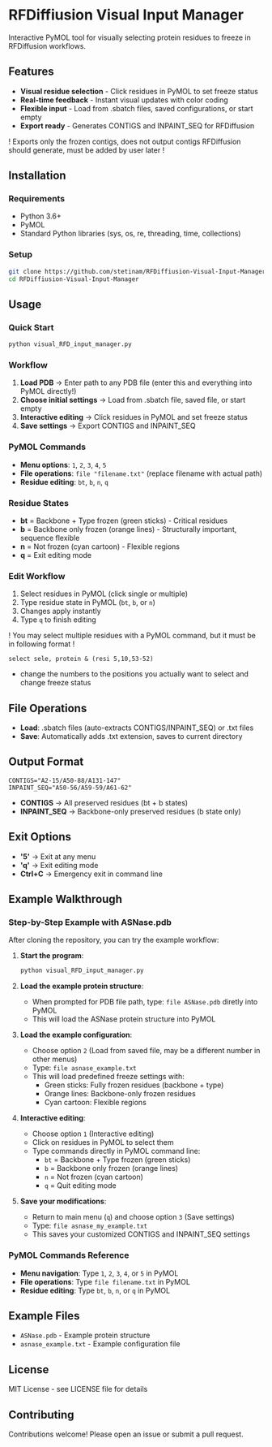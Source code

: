 # RFDiffiusion Visual Input Manager

Interactive PyMOL tool for visually selecting protein residues to freeze in RFDiffusion workflows.

## Features

- **Visual residue selection** - Click residues in PyMOL to set freeze status
- **Real-time feedback** - Instant visual updates with color coding
- **Flexible input** - Load from .sbatch files, saved configurations, or start empty
- **Export ready** - Generates CONTIGS and INPAINT_SEQ for RFDiffusion

! Exports only the frozen contigs, does not output contigs RFDiffusion should generate, must be added by user later !

## Installation

### Requirements
- Python 3.6+
- PyMOL
- Standard Python libraries (sys, os, re, threading, time, collections)

### Setup
```bash
git clone https://github.com/stetinam/RFDiffiusion-Visual-Input-Manager.git
cd RFDiffiusion-Visual-Input-Manager
```

## Usage

### Quick Start
```bash
python visual_RFD_input_manager.py
```

### Workflow
1. **Load PDB** → Enter path to any PDB file (enter this and everything into PyMOL directly!)
2. **Choose initial settings** → Load from .sbatch file, saved file, or start empty
3. **Interactive editing** → Click residues in PyMOL and set freeze status
4. **Save settings** → Export CONTIGS and INPAINT_SEQ

### PyMOL Commands
- **Menu options**: `1`, `2`, `3`, `4`, `5`
- **File operations**: `file "filename.txt"` (replace filename with actual path)
- **Residue editing**: `bt`, `b`, `n`, `q`

### Residue States
- **bt** = Backbone + Type frozen (green sticks) - Critical residues
- **b** = Backbone only frozen (orange lines) - Structurally important, sequence flexible
- **n** = Not frozen (cyan cartoon) - Flexible regions
- **q** = Exit editing mode

### Edit Workflow
1. Select residues in PyMOL (click single or multiple)
2. Type residue state in PyMOL (`bt`, `b`, or `n`)
3. Changes apply instantly
4. Type `q` to finish editing

! You may select multiple residues with a PyMOL command, but it must be in following format !

`select sele, protein & (resi 5,10,53-52)`
- change the numbers to the positions you actually want to select and change freeze status

## File Operations
- **Load**: .sbatch files (auto-extracts CONTIGS/INPAINT_SEQ) or .txt files
- **Save**: Automatically adds .txt extension, saves to current directory

## Output Format
```
CONTIGS="A2-15/A50-88/A131-147"
INPAINT_SEQ="A50-56/A59-59/A61-62"
```

- **CONTIGS** → All preserved residues (bt + b states)
- **INPAINT_SEQ** → Backbone-only preserved residues (b state only)

## Exit Options
- **'5'** → Exit at any menu
- **'q'** → Exit editing mode
- **Ctrl+C** → Emergency exit in command line

## Example Walkthrough

### Step-by-Step Example with ASNase.pdb

After cloning the repository, you can try the example workflow:

1. **Start the program**:
   ```bash
   python visual_RFD_input_manager.py
   ```

2. **Load the example protein structure**:
   - When prompted for PDB file path, type: `file ASNase.pdb` diretly into PyMOL
   - This will load the ASNase protein structure into PyMOL

3. **Load the example configuration**:
   - Choose option `2` (Load from saved file, may be a different number in other menus)
   - Type: `file asnase_example.txt`
   - This will load predefined freeze settings with:
     - Green sticks: Fully frozen residues (backbone + type)
     - Orange lines: Backbone-only frozen residues
     - Cyan cartoon: Flexible regions

4. **Interactive editing**:
   - Choose option `1` (Interactive editing)
   - Click on residues in PyMOL to select them
   - Type commands directly in PyMOL command line:
     - `bt` = Backbone + Type frozen (green sticks)
     - `b` = Backbone only frozen (orange lines)  
     - `n` = Not frozen (cyan cartoon)
     - `q` = Quit editing mode

5. **Save your modifications**:
   - Return to main menu (`q`) and choose option `3` (Save settings)
   - Type: `file asnase_my_example.txt`
   - This saves your customized CONTIGS and INPAINT_SEQ settings

### PyMOL Commands Reference
- **Menu navigation**: Type `1`, `2`, `3`, `4`, or `5` in PyMOL
- **File operations**: Type `file filename.txt` in PyMOL 
- **Residue editing**: Type `bt`, `b`, `n`, or `q` in PyMOL

## Example Files
- `ASNase.pdb` - Example protein structure
- `asnase_example.txt` - Example configuration file

## License
MIT License - see LICENSE file for details

## Contributing
Contributions welcome! Please open an issue or submit a pull request.
